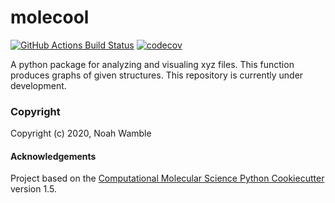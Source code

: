 molecool
==============================
[//]: # (Badges)
[![GitHub Actions Build Status](https://github.com/REPLACE_WITH_OWNER_ACCOUNT/molecool/workflows/CI/badge.svg)](https://github.com/REPLACE_WITH_OWNER_ACCOUNT/molecool/actions?query=workflow%3ACI)
[![codecov](https://codecov.io/gh/REPLACE_WITH_OWNER_ACCOUNT/molecool/branch/master/graph/badge.svg)](https://codecov.io/gh/REPLACE_WITH_OWNER_ACCOUNT/molecool/branch/master)


A python package for analyzing and visualing xyz files.
This function produces graphs of given structures. This repository is currently under development. 

### Copyright

Copyright (c) 2020, Noah Wamble


#### Acknowledgements

Project based on the
[Computational Molecular Science Python Cookiecutter](https://github.com/molssi/cookiecutter-cms) version 1.5.
